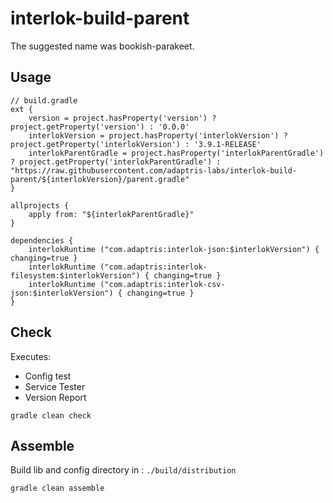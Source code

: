 # interlok-build-parent

The suggested name was bookish-parakeet.

## Usage

```
// build.gradle
ext {
    version = project.hasProperty('version') ? project.getProperty('version') : '0.0.0'
    interlokVersion = project.hasProperty('interlokVersion') ? project.getProperty('interlokVersion') : '3.9.1-RELEASE'
    interlokParentGradle = project.hasProperty('interlokParentGradle') ? project.getProperty('interlokParentGradle') : "https://raw.githubusercontent.com/adaptris-labs/interlok-build-parent/${interlokVersion}/parent.gradle"
}

allprojects {
    apply from: "${interlokParentGradle}"
}

dependencies { 
    interlokRuntime ("com.adaptris:interlok-json:$interlokVersion") { changing=true }
    interlokRuntime ("com.adaptris:interlok-filesystem:$interlokVersion") { changing=true }
    interlokRuntime ("com.adaptris:interlok-csv-json:$interlokVersion") { changing=true }
}
```

## Check

Executes:
 * Config test
 * Service Tester
 * Version Report

```
gradle clean check 
```

## Assemble

Build lib and config directory in : `./build/distribution`

```
gradle clean assemble
```
